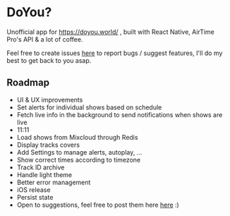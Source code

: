 # DoYou?

Unofficial app for https://doyou.world/ , built with React Native, AirTime Pro's API & a lot of coffee.

Feel free to create issues [here](https://github.com/Jojocaster/do-you-app/issues) to report bugs / suggest features, I'll do my best to get back to you asap.

## Roadmap
- UI & UX improvements
- Set alerts for individual shows based on schedule
- Fetch live info in the background to send notifications when shows are live
- 11:11
- Load shows from Mixcloud through Redis
- Display tracks covers
- Add Settings to manage alerts, autoplay, ...
- Show correct times according to timezone
- Track ID archive
- Handle light theme
- Better error management 
- iOS release
- Persist state
- Open to suggestions, feel free to post them here [here](https://github.com/Jojocaster/do-you-app/issues) :) 
